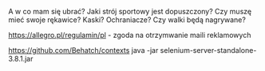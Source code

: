 A w co mam się ubrać? Jaki strój sportowy jest dopuszczony?
Czy muszę mieć swoje rękawice? Kaski? Ochraniacze?
Czy walki będą nagrywane?


https://allegro.pl/regulamin/pl - zgoda na otrzymwanie maili reklamowych

https://github.com/Behatch/contexts
java -jar selenium-server-standalone-3.8.1.jar
